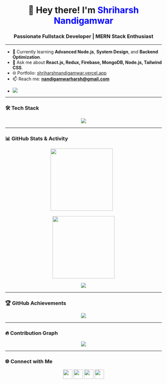 <h1 align="center">💫 Hey there! I'm <span style="color:#0000ff">Shriharsh Nandigamwar</span> </h1>
<h3 align="center">Passionate Fullstack Developer | MERN Stack Enthusiast </h3>

---

- 🌱 Currently learning **Advanced Node.js**, **System Design**, and **Backend Optimization**.
- 💬 Ask me about **React.js, Redux, Firebase, MongoDB, Node.js, Tailwind CSS**.
- 🌐 Portfolio: [shriharshnandigamwar.vercel.app](https://shriharshnandigamwar.vercel.app)
- 📫 Reach me: **nandigamwarharsh@gmail.com**
- <p> <img src="https://komarev.com/ghpvc/?username=HarshNandigamwar&label=Profile%20views&color=66CCFF&style=flat-square" /></p>

---

### 🛠️ Tech Stack

<p align="center">
  <img src="https://skillicons.dev/icons?i=html,css,js,react,redux,tailwind,bootstrap,nodejs,express,mongodb,firebase,c,cpp,python,java,git,github,vscode,replit,netlify,vercel" />
</p>

---

### 📊 GitHub Stats & Activity

<p align="center">
  <img src="https://github-readme-stats.vercel.app/api?username=HarshNandigamwar&show_icons=true&theme=dark" height="200"/>
  &nbsp;&nbsp;
</p>
<p align="center">
  <img src="https://github-readme-streak-stats.herokuapp.com?user=HarshNandigamwar&theme=dark&hide_border=false" height="200"/>
</p>
<p align="center">
  <img src="https://github-readme-stats.vercel.app/api/top-langs/?username=HarshNandigamwar&layout=compact&theme=dark" />
</p>

---

### 🏆 GitHub Achievements

<p align="center"> 
  <img src="https://github-profile-trophy.vercel.app/?username=HarshNandigamwar&theme=dark&no-bg=true&no-frame=true&margin-w=10&row=2&column=4" />
</p>

---

### 🔥 Contribution Graph

<p align="center">
  <img src="https://github-readme-activity-graph.vercel.app/graph?username=HarshNandigamwar&theme=tokyo-night&area=true&hide_border=true" />
</p>

---

### 🌐 Connect with Me

<p align="center">
  <a href="mailto:nandigamwarharsh@gmail.com"><img src="https://skillicons.dev/icons?i=gmail" height="30"/></a>
  <a href="https://www.linkedin.com/in/shriharsh-nandigamwar-b106702b1?utm_source=share&utm_campaign=share_via&utm_content=profile&utm_medium=android_app"><img src="https://skillicons.dev/icons?i=linkedin" height="30"/></a>
  <a href="https://www.instagram.com/harsh_nandigamwar?igsh=MW8yY3VzYTY0d245YQ=="><img src="https://skillicons.dev/icons?i=instagram" height="30"/></a>
  <a href="https://x.com/Harsh477011?s=09"><img src="https://skillicons.dev/icons?i=twitter" height="30"/></a>
</p>

